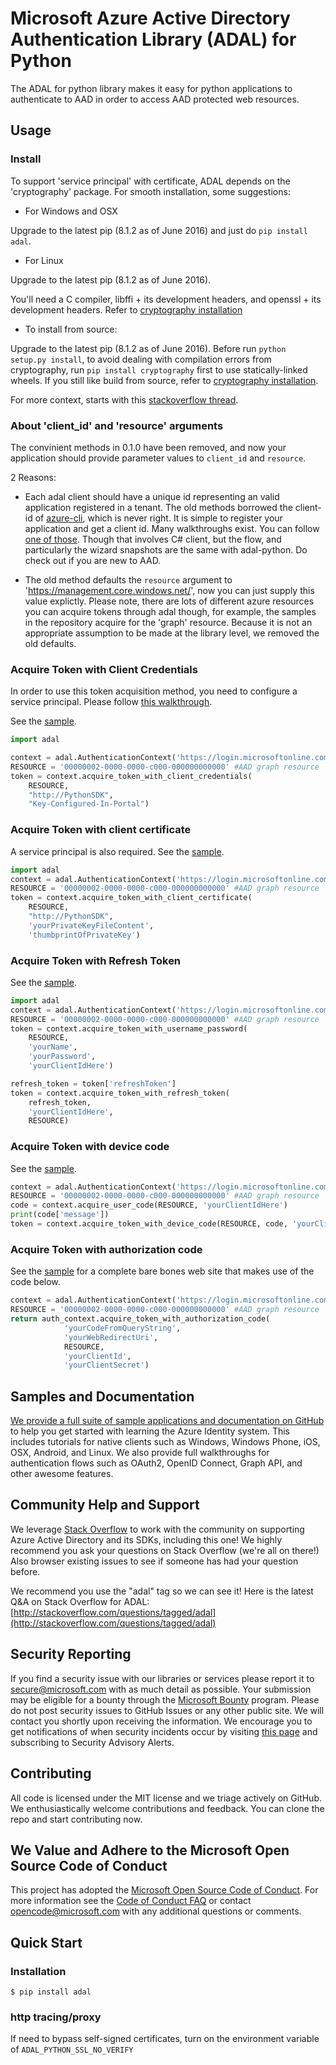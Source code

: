 # Microsoft Azure Active Directory Authentication Library (ADAL) for Python

The ADAL for python library makes it easy for python applications to authenticate to AAD in order to access AAD protected web resources.

## Usage

### Install

To support 'service principal' with certificate, ADAL depends on the 'cryptography' package. For smooth installation, some suggestions:

* For Windows and OSX

Upgrade to the latest pip (8.1.2 as of June 2016) and just do `pip install adal`.

* For Linux

Upgrade to the latest pip (8.1.2 as of June 2016).

You'll need a C compiler, libffi + its development headers, and openssl + its development headers. Refer to [cryptography installation](https://cryptography.io/en/latest/installation/)

* To install from source:

Upgrade to the latest pip (8.1.2 as of June 2016).
Before run `python setup.py install`, to avoid dealing with compilation errors from cryptography, run `pip install cryptography` first to use statically-linked wheels.
If you still like build from source, refer to [cryptography installation](https://cryptography.io/en/latest/installation/).

For more context, starts with this [stackoverflow thread](http://stackoverflow.com/questions/22073516/failed-to-install-python-cryptography-package-with-pip-and-setup-py).

### About 'client_id' and 'resource' arguments
The convinient methods in 0.1.0 have been removed, and now your application should provide parameter values to `client_id` and `resource`.

2 Reasons:

* Each adal client should have a unique id representing an valid application registered in a tenant. The old methods borrowed the client-id of [azure-cli](https://github.com/Azure/azure-xplat-cli), which is never right. It is simple to register your application and get a client id. Many walkthroughs exist. You can follow [one of those](http://www.bradygaster.com/post/using-windows-azure-active-directory-to-authenticate-the-management-libraries). Though that involves C# client, but the flow, and particularly the wizard snapshots are the same with adal-python. Do check out if you are new to AAD.

* The old method defaults the `resource` argument to 'https://management.core.windows.net/', now you can just supply this value explictly. Please note, there are lots of different azure resources you can acquire tokens through adal though, for example, the samples in the repository acquire for the 'graph' resource. Because it is not an appropriate assumption to be made at the library level, we removed the old defaults.

### Acquire Token with Client Credentials

In order to use this token acquisition method, you need to configure a service principal. Please follow [this walkthrough](https://azure.microsoft.com/en-us/documentation/articles/resource-group-create-service-principal-portal/).

See the [sample](./sample/client_credentials_sample.py).
```python
import adal

context = adal.AuthenticationContext('https://login.microsoftonline.com/ABCDEFGH-1234-1234-1234-ABCDEFGHIJKL')
RESOURCE = '00000002-0000-0000-c000-000000000000' #AAD graph resource
token = context.acquire_token_with_client_credentials(
    RESOURCE,
    "http://PythonSDK", 
    "Key-Configured-In-Portal")
```

### Acquire Token with client certificate
A service principal is also required. See the [sample](./sample/certificate_credentials_sample.py).
```python
import adal
context = adal.AuthenticationContext('https://login.microsoftonline.com/ABCDEFGH-1234-1234-1234-ABCDEFGHIJKL')
RESOURCE = '00000002-0000-0000-c000-000000000000' #AAD graph resource
token = context.acquire_token_with_client_certificate(
    RESOURCE,
    "http://PythonSDK",  
    'yourPrivateKeyFileContent', 
    'thumbprintOfPrivateKey')
```

### Acquire Token with Refresh Token
See the [sample](./sample/refresh_token_sample.py).
```python
import adal
context = adal.AuthenticationContext('https://login.microsoftonline.com/ABCDEFGH-1234-1234-1234-ABCDEFGHIJKL')
RESOURCE = '00000002-0000-0000-c000-000000000000' #AAD graph resource
token = context.acquire_token_with_username_password(
    RESOURCE, 
    'yourName',
    'yourPassword',
    'yourClientIdHere')

refresh_token = token['refreshToken']
token = context.acquire_token_with_refresh_token(
    refresh_token,
    'yourClientIdHere',
    RESOURCE)
```

### Acquire Token with device code
See the [sample](./sample/device_code_sample.py).
```python
context = adal.AuthenticationContext('https://login.microsoftonline.com/ABCDEFGH-1234-1234-1234-ABCDEFGHIJKL')
RESOURCE = '00000002-0000-0000-c000-000000000000' #AAD graph resource
code = context.acquire_user_code(RESOURCE, 'yourClientIdHere')
print(code['message'])
token = context.acquire_token_with_device_code(RESOURCE, code, 'yourClientIdHere')
``` 

### Acquire Token with authorization code
See the [sample](./sample/website_sample.py) for a complete bare bones web site that makes use of the code below.
```python
context = adal.AuthenticationContext('https://login.microsoftonline.com/ABCDEFGH-1234-1234-1234-ABCDEFGHIJKL')
RESOURCE = '00000002-0000-0000-c000-000000000000' #AAD graph resource
return auth_context.acquire_token_with_authorization_code(
            'yourCodeFromQueryString', 
            'yourWebRedirectUri', 
            RESOURCE, 
            'yourClientId', 
            'yourClientSecret')
``` 

## Samples and Documentation
[We provide a full suite of sample applications and documentation on GitHub](https://github.com/AzureADSamples) to help you get started with learning the Azure Identity system. This includes tutorials for native clients such as Windows, Windows Phone, iOS, OSX, Android, and Linux. We also provide full walkthroughs for authentication flows such as OAuth2, OpenID Connect, Graph API, and other awesome features.

## Community Help and Support

We leverage [Stack Overflow](http://stackoverflow.com/) to work with the community on supporting Azure Active Directory and its SDKs, including this one! We highly recommend you ask your questions on Stack Overflow (we're all on there!) Also browser existing issues to see if someone has had your question before.

We recommend you use the "adal" tag so we can see it! Here is the latest Q&A on Stack Overflow for ADAL: [http://stackoverflow.com/questions/tagged/adal](http://stackoverflow.com/questions/tagged/adal)

## Security Reporting

If you find a security issue with our libraries or services please report it to [secure@microsoft.com](mailto:secure@microsoft.com) with as much detail as possible. Your submission may be eligible for a bounty through the [Microsoft Bounty](http://aka.ms/bugbounty) program. Please do not post security issues to GitHub Issues or any other public site. We will contact you shortly upon receiving the information. We encourage you to get notifications of when security incidents occur by visiting [this page](https://technet.microsoft.com/en-us/security/dd252948) and subscribing to Security Advisory Alerts.

## Contributing

All code is licensed under the MIT license and we triage actively on GitHub. We enthusiastically welcome contributions and feedback. You can clone the repo and start contributing now.

## We Value and Adhere to the Microsoft Open Source Code of Conduct

This project has adopted the [Microsoft Open Source Code of Conduct](https://opensource.microsoft.com/codeofconduct/). For more information see the [Code of Conduct FAQ](https://opensource.microsoft.com/codeofconduct/faq/) or contact [opencode@microsoft.com](mailto:opencode@microsoft.com) with any additional questions or comments.

## Quick Start

### Installation

``` $ pip install adal ```

### http tracing/proxy
If need to bypass self-signed certificates, turn on the environment variable of `ADAL_PYTHON_SSL_NO_VERIFY`
